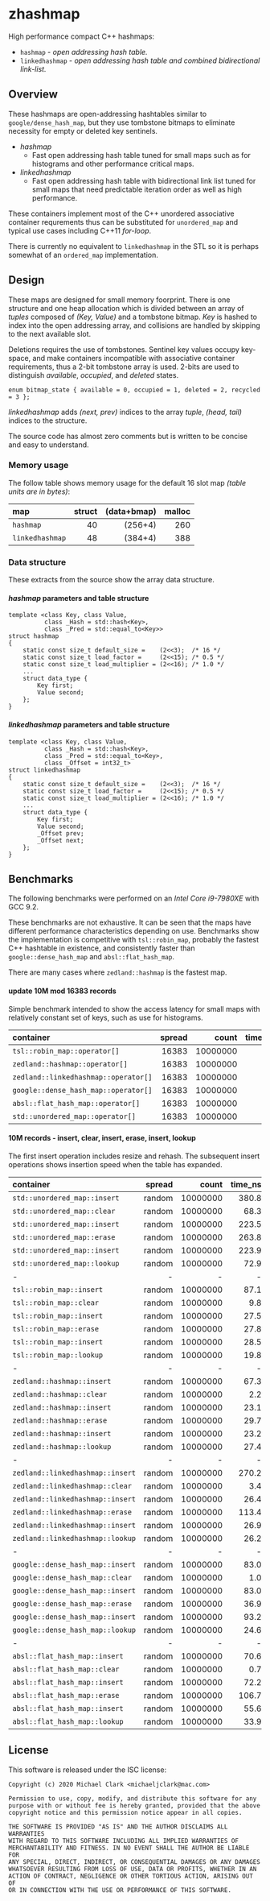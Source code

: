 # zhashmap

High performance compact C++ hashmaps:

- `hashmap`       - _open addressing hash table._
- `linkedhashmap` - _open addressing hash table and
                     combined bidirectional link-list._

## Overview

These hashmaps are open-addressing hashtables similar to
`google/dense_hash_map`, but they use tombstone bitmaps to
eliminate necessity for empty or deleted key sentinels.

- _hashmap_
  - Fast open addressing hash table tuned for small maps such as
    for histograms and other performance critical maps.
- _linkedhashmap_
  - Fast open addressing hash table with bidirectional link list
    tuned for small maps that need predictable iteration order as
    well as high performance.

These containers implement most of the C++ unordered associative
container requrements thus can be substituted for `unordered_map`
and typical use cases including C++11 _for-loop_.

There is currently no equivalent to `linkedhashmap` in the STL so it
is perhaps somewhat of an `ordered_map` implementation.


## Design 

These maps are designed for small memory foorprint. There is one
structure and one heap allocation which is divided between an array
of _tuples_ composed of _(Key, Value)_ and a tombstone bitmap. _Key_
is hashed to index into the open addressing array, and collisions are
handled by skipping to the next available slot.

Deletions requires the use of tombstones. Sentinel key values occupy
key-space, and make containers incompatible with associative container
requirements, thus a 2-bit tombstone array is used. 2-bits are used
to distinguish _available_, _occupied_, and _deleted_ states.

``
    enum bitmap_state {
        available = 0, occupied = 1, deleted = 2, recycled = 3
    };
``

_linkedhashmap_ adds _(next, prev)_ indices to the array _tuple_,
_(head, tail)_ indices to the structure.

The source code has almost zero comments but is written to be concise
and easy to understand.

### Memory usage

The follow table shows memory usage for the default 16 slot map
_(table units are in bytes)_:

| map            |     struct | (data+bmap) | malloc |
|:-------------- | ----------:| -----------:| ------:|
|`hashmap`       |         40 |     (256+4) |    260 |
|`linkedhashmap` |         48 |     (384+4) |    388 |

### Data structure

These extracts from the source show the array data structure.

#### _hashmap_ parameters and table structure

```
template <class Key, class Value,
          class _Hash = std::hash<Key>,
          class _Pred = std::equal_to<Key>>
struct hashmap
{
    static const size_t default_size =    (2<<3);  /* 16 */
    static const size_t load_factor =     (2<<15); /* 0.5 */
    static const size_t load_multiplier = (2<<16); /* 1.0 */
    ...
    struct data_type {
        Key first;
        Value second;
    };	
}
```

#### _linkedhashmap_ parameters and table structure

```
template <class Key, class Value,
          class _Hash = std::hash<Key>,
          class _Pred = std::equal_to<Key>,
          class _Offset = int32_t>
struct linkedhashmap
{
    static const size_t default_size =    (2<<3);  /* 16 */
    static const size_t load_factor =     (2<<15); /* 0.5 */
    static const size_t load_multiplier = (2<<16); /* 1.0 */
    ...
    struct data_type {
        Key first;
        Value second;
        _Offset prev;
        _Offset next;
    };
}
```

## Benchmarks

The following benchmarks were performed on an _Intel Core i9-7980XE_
with GCC 9.2.

These benchmarks are not exhaustive. It can be seen that the maps have
different performance characteristics depending on use. Benchmarks show
the implementation is competitive with `tsl::robin_map`, probably the
fastest C++ hashtable in existence, and consistently faster than
`google::dense_hash_map` and `absl::flat_hash_map`.

There are many cases where `zedland::hashmap` is the fastest map.

#### update 10M mod 16383 records

Simple benchmark intended to show the access latency for small maps
with relatively constant set of keys, such as use for histograms.

|container                               |  spread|       count| time_ns|
|:-------------------------------------- |  -----:|       ----:| ------:|
|`tsl::robin_map::operator[]`            |   16383|    10000000|     0.9|
|`zedland::hashmap::operator[]`          |   16383|    10000000|     1.4|
|`zedland::linkedhashmap::operator[]`    |   16383|    10000000|     2.0|
|`google::dense_hash_map::operator[]`    |   16383|    10000000|     2.1|
|`absl::flat_hash_map::operator[]`       |   16383|    10000000|     4.0|
|`std::unordered_map::operator[]`        |   16383|    10000000|     6.3|

#### 10M records - insert, clear, insert, erase, insert, lookup

The first insert operation includes resize and rehash. The subsequent
insert operations shows insertion speed when the table has expanded.

|container                               |  spread|       count| time_ns|
|:-------------------------------------- |  -----:|       ----:| ------:|
|`std::unordered_map::insert`            |  random|    10000000|   380.8|
|`std::unordered_map::clear`             |  random|    10000000|    68.3|
|`std::unordered_map::insert`            |  random|    10000000|   223.5|
|`std::unordered_map::erase`             |  random|    10000000|   263.8|
|`std::unordered_map::insert`            |  random|    10000000|   223.9|
|`std::unordered_map::lookup`            |  random|    10000000|    72.9|
|-                                       |       -|           -|       -|
|`tsl::robin_map::insert`                |  random|    10000000|    87.1|
|`tsl::robin_map::clear`                 |  random|    10000000|     9.8|
|`tsl::robin_map::insert`                |  random|    10000000|    27.5|
|`tsl::robin_map::erase`                 |  random|    10000000|    27.8|
|`tsl::robin_map::insert`                |  random|    10000000|    28.5|
|`tsl::robin_map::lookup`                |  random|    10000000|    19.8|
|-                                       |       -|           -|       -|
|`zedland::hashmap::insert`              |  random|    10000000|    67.3|
|`zedland::hashmap::clear`               |  random|    10000000|     2.2|
|`zedland::hashmap::insert`              |  random|    10000000|    23.1|
|`zedland::hashmap::erase`               |  random|    10000000|    29.7|
|`zedland::hashmap::insert`              |  random|    10000000|    23.2|
|`zedland::hashmap::lookup`              |  random|    10000000|    27.4|
|-                                       |       -|           -|       -|
|`zedland::linkedhashmap::insert`        |  random|    10000000|   270.2|
|`zedland::linkedhashmap::clear`         |  random|    10000000|     3.4|
|`zedland::linkedhashmap::insert`        |  random|    10000000|    26.4|
|`zedland::linkedhashmap::erase`         |  random|    10000000|   113.4|
|`zedland::linkedhashmap::insert`        |  random|    10000000|    26.9|
|`zedland::linkedhashmap::lookup`        |  random|    10000000|    26.2|
|-                                       |       -|           -|       -|
|`google::dense_hash_map::insert`        |  random|    10000000|    83.0|
|`google::dense_hash_map::clear`         |  random|    10000000|     1.0|
|`google::dense_hash_map::insert`        |  random|    10000000|    83.0|
|`google::dense_hash_map::erase`         |  random|    10000000|    36.9|
|`google::dense_hash_map::insert`        |  random|    10000000|    93.2|
|`google::dense_hash_map::lookup`        |  random|    10000000|    24.6|
|-                                       |       -|           -|       -|
|`absl::flat_hash_map::insert`           |  random|    10000000|    70.6|
|`absl::flat_hash_map::clear`            |  random|    10000000|     0.7|
|`absl::flat_hash_map::insert`           |  random|    10000000|    72.2|
|`absl::flat_hash_map::erase`            |  random|    10000000|   106.7|
|`absl::flat_hash_map::insert`           |  random|    10000000|    55.6|
|`absl::flat_hash_map::lookup`           |  random|    10000000|    33.9|

## License

This software is released under the ISC license:

```
Copyright (c) 2020 Michael Clark <michaeljclark@mac.com>

Permission to use, copy, modify, and distribute this software for any
purpose with or without fee is hereby granted, provided that the above
copyright notice and this permission notice appear in all copies.

THE SOFTWARE IS PROVIDED "AS IS" AND THE AUTHOR DISCLAIMS ALL WARRANTIES
WITH REGARD TO THIS SOFTWARE INCLUDING ALL IMPLIED WARRANTIES OF
MERCHANTABILITY AND FITNESS. IN NO EVENT SHALL THE AUTHOR BE LIABLE FOR
ANY SPECIAL, DIRECT, INDIRECT, OR CONSEQUENTIAL DAMAGES OR ANY DAMAGES
WHATSOEVER RESULTING FROM LOSS OF USE, DATA OR PROFITS, WHETHER IN AN
ACTION OF CONTRACT, NEGLIGENCE OR OTHER TORTIOUS ACTION, ARISING OUT OF
OR IN CONNECTION WITH THE USE OR PERFORMANCE OF THIS SOFTWARE.
```

